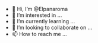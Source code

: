 - 👋 Hi, I’m @Elpanaroma
- 👀 I’m interested in ...
- 🌱 I’m currently learning ...
- 💞️ I’m looking to collaborate on ...
- 📫 How to reach me ...

<!---
Elpanaroma/Elpanaroma is a ✨ special ✨ repository because its `README.md` (this file) appears on your GitHub profile.
You can click the Preview link to take a look at your changes.
--->
